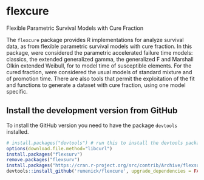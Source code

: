 # flexcure
Flexible Parametric Survival Models with Cure Fraction

The `flexcure` package provides R implementations for analyze survival data, as from flexible parametric survival models with cure fraction. In this package, were considered the parametric accelerated failure time models: classics, the extended generalized gamma, the generalized F and Marshall Olkin extended Weibull, for to model time of susceptible elements. For the cured fraction, were considered the usual models of standard mixture and of promotion time. There are also tools that permit the exploitation of the fit and functions to generate a dataset with cure fraction, using one model specific.

## Install the development version from GitHub

To install the GitHub version you need to have the package `devtools` installed.

``` r
# install.packages("devtools") # run this to install the devtools package
options(download.file.method="libcurl")
install.packages("flexsurv")
remove.packages("flexsurv")
install.packages("https://cran.r-project.org/src/contrib/Archive/flexsurv/flexsurv_1.0.0.tar.gz", repos = NULL, type = "source")
devtools::install_github('rumenick/flexcure', upgrade_dependencies = FALSE)
```
